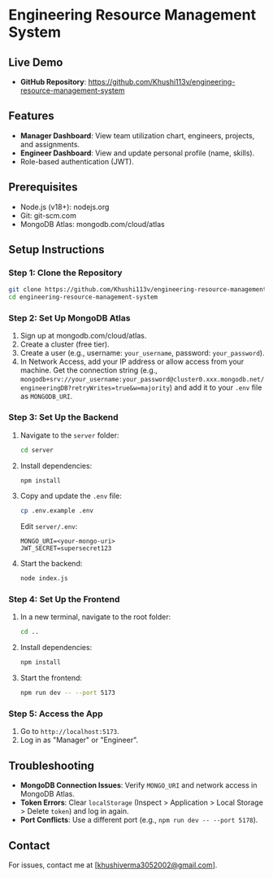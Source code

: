 # Engineering Resource Management System

## Live Demo

- **GitHub Repository**: https://github.com/Khushi113v/engineering-resource-management-system

## Features

- **Manager Dashboard**: View team utilization chart, engineers, projects, and assignments.
- **Engineer Dashboard**: View and update personal profile (name, skills).
- Role-based authentication (JWT).

## Prerequisites

- Node.js (v18+): nodejs.org
- Git: git-scm.com
- MongoDB Atlas: mongodb.com/cloud/atlas

## Setup Instructions

### Step 1: Clone the Repository

```bash
git clone https://github.com/Khushi113v/engineering-resource-management-system.git
cd engineering-resource-management-system
```

### Step 2: Set Up MongoDB Atlas

1. Sign up at mongodb.com/cloud/atlas.
2. Create a cluster (free tier).
3. Create a user (e.g., username: `your_username`, password: `your_password`).
4. In Network Access, add your IP address or allow access from your machine.
Get the connection string (e.g., `mongodb+srv://your_username:your_password@cluster0.xxx.mongodb.net/engineeringDB?retryWrites=true&w=majority`) and add it to your `.env` file as `MONGODB_URI`.


### Step 3: Set Up the Backend

1. Navigate to the `server` folder:

   ```bash
   cd server
   ```
2. Install dependencies:

   ```bash
   npm install
   ```
3. Copy and update the `.env` file:

   ```bash
   cp .env.example .env
   ```

   Edit `server/.env`:

   ```
   MONGO_URI=<your-mongo-uri>
   JWT_SECRET=supersecret123
   ```
4. Start the backend:

   ```bash
   node index.js
   ```

### Step 4: Set Up the Frontend

1. In a new terminal, navigate to the root folder:

   ```bash
   cd ..
   ```
2. Install dependencies:

   ```bash
   npm install
   ```
3. Start the frontend:

   ```bash
   npm run dev -- --port 5173
   ```

### Step 5: Access the App

1. Go to `http://localhost:5173`.
2. Log in as "Manager" or "Engineer".

## Troubleshooting

- **MongoDB Connection Issues**: Verify `MONGO_URI` and network access in MongoDB Atlas.
- **Token Errors**: Clear `localStorage` (Inspect &gt; Application &gt; Local Storage &gt; Delete `token`) and log in again.
- **Port Conflicts**: Use a different port (e.g., `npm run dev -- --port 5178`).

## Contact

For issues, contact me at \[khushiverma3052002@gmail.com\].
